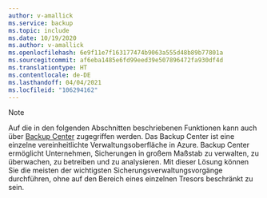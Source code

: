 ```yaml
---
author: v-amallick
ms.service: backup
ms.topic: include
ms.date: 10/19/2020
ms.author: v-amallick
ms.openlocfilehash: 6e9f11e7f163177474b9063a555d48b89b77801a
ms.sourcegitcommit: af6eba1485e6fd99eed39e507896472fa930df4d
ms.translationtype: HT
ms.contentlocale: de-DE
ms.lasthandoff: 04/04/2021
ms.locfileid: "106294162"
---
```

> [!NOTE]
> Auf die in den folgenden Abschnitten beschriebenen Funktionen kann auch über [Backup Center](../articles/backup/backup-center-overview.md) zugegriffen werden. Das Backup Center ist eine einzelne vereinheitlichte Verwaltungsoberfläche in Azure. Backup Center ermöglicht Unternehmen, Sicherungen in großem Maßstab zu verwalten, zu überwachen, zu betreiben und zu analysieren. Mit dieser Lösung können Sie die meisten der wichtigsten Sicherungsverwaltungsvorgänge durchführen, ohne auf den Bereich eines einzelnen Tresors beschränkt zu sein.